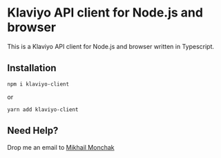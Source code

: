 # Klaviyo API client for Node.js and browser

This is a Klaviyo API client for Node.js and browser written in Typescript.

## Installation

```shell
npm i klaviyo-client
```

or

```shell
yarn add klaviyo-client
```

## Need Help?

Drop me an email to [Mikhail Monchak](mailto:mikhail.monchak.work@gmail.com)
